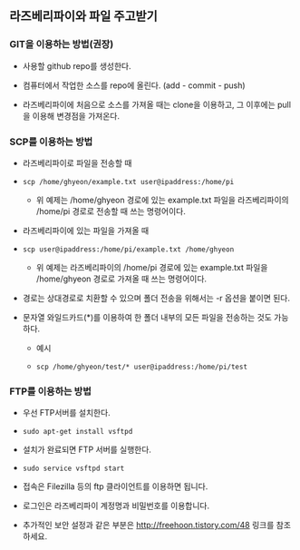 ## 라즈베리파이와 파일 주고받기

### GIT을 이용하는 방법(권장)

- 사용할 github repo를 생성한다.

- 컴퓨터에서 작업한 소스를 repo에 올린다. (add - commit - push)

- 라즈베리파이에 처음으로 소스를 가져올 때는 clone을 이용하고, 그 이후에는 pull을 이용해 변경점을 가져온다. 


### SCP를 이용하는 방법

- 라즈베리파이로 파일을 전송할 때

- ```shell
  scp /home/ghyeon/example.txt user@ipaddress:/home/pi
  ```
  - 위 예제는 /home/ghyeon 경로에 있는 example.txt 파일을 라즈베리파이의 /home/pi 경로로 전송할 때 쓰는 명령어이다.

- 라즈베리파이에 있는 파일을 가져올 때

- ```shell
  scp user@ipaddress:/home/pi/example.txt /home/ghyeon
  ```

  - 위 예제는 라즈베리파이의 /home/pi 경로에 있는 example.txt 파일을 /home/ghyeon 경로로 가져올 때 쓰는 명령어이다.

- 경로는 상대경로로 치환할 수 있으며 폴더 전송을 위해서는 -r 옵션을 붙이면 된다.

- 문자열 와일드카드(*)를 이용하여 한 폴더 내부의 모든 파일을 전송하는 것도 가능하다.

  - 예시

  - ```shell
    scp /home/ghyeon/test/* user@ipaddress:/home/pi/test
    ```


### FTP를 이용하는 방법

- 우선 FTP서버를 설치한다.

- ```shell
  sudo apt-get install vsftpd
  ```

- 설치가 완료되면 FTP 서버를 실행한다.

- ```shell
  sudo service vsftpd start
  ```

- 접속은 Filezilla 등의 ftp 클라이언트를 이용하면 됩니다.
- 로그인은 라즈베리파이 계정명과 비밀번호를 이용합니다.
- 추가적인 보안 설정과 같은 부분은 http://freehoon.tistory.com/48 링크를 참조하세요.